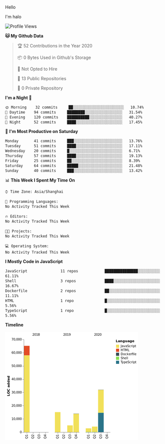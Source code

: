 Hello

I'm halo 
<!--START_SECTION:waka-->
![Profile Views](http://img.shields.io/badge/Profile%20Views-0-blue)

**🐱 My Github Data** 

> 🏆 52 Contributions in the Year 2020
 > 
> 📦 0 Bytes Used in Github's Storage 
 > 
> 🚫 Not Opted to Hire
 > 
> 📜 13 Public Repositories
 > 
> 🔑 0 Private Repository 
 > 
**I'm a Night 🦉** 

```text
🌞 Morning    32 commits     ██░░░░░░░░░░░░░░░░░░░░░░░   10.74% 
🌆 Daytime    94 commits     ████████░░░░░░░░░░░░░░░░░   31.54% 
🌃 Evening    120 commits    ██████████░░░░░░░░░░░░░░░   40.27% 
🌙 Night      52 commits     ████░░░░░░░░░░░░░░░░░░░░░   17.45%

```
📅 **I'm Most Productive on Saturday** 

```text
Monday       41 commits     ███░░░░░░░░░░░░░░░░░░░░░░   13.76% 
Tuesday      51 commits     ████░░░░░░░░░░░░░░░░░░░░░   17.11% 
Wednesday    20 commits     █░░░░░░░░░░░░░░░░░░░░░░░░   6.71% 
Thursday     57 commits     ████░░░░░░░░░░░░░░░░░░░░░   19.13% 
Friday       25 commits     ██░░░░░░░░░░░░░░░░░░░░░░░   8.39% 
Saturday     64 commits     █████░░░░░░░░░░░░░░░░░░░░   21.48% 
Sunday       40 commits     ███░░░░░░░░░░░░░░░░░░░░░░   13.42%

```


📊 **This Week I Spent My Time On** 

```text
⌚︎ Time Zone: Asia/Shanghai

💬 Programming Languages: 
No Activity Tracked This Week

🔥 Editors: 
No Activity Tracked This Week

🐱‍💻 Projects: 
No Activity Tracked This Week

💻 Operating System: 
No Activity Tracked This Week

```

**I Mostly Code in JavaScript** 

```text
JavaScript               11 repos            ███████████████░░░░░░░░░░   61.11% 
Shell                    3 repos             ████░░░░░░░░░░░░░░░░░░░░░   16.67% 
Dockerfile               2 repos             ██░░░░░░░░░░░░░░░░░░░░░░░   11.11% 
HTML                     1 repo              █░░░░░░░░░░░░░░░░░░░░░░░░   5.56% 
TypeScript               1 repo              █░░░░░░░░░░░░░░░░░░░░░░░░   5.56%

```


**Timeline**

![Chart not found](https://github.com/haloislet/haloislet/blob/master/charts/bar_graph.png) 


<!--END_SECTION:waka-->


<!--[![haloislet's github stats](https://github-readme-stats.vercel.app/api?username=haloislet)](https://github.com/haloislet)-->
